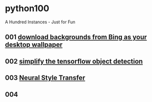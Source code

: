 # python100
A Hundred Instances - Just for Fun

## 001 [download backgrounds from Bing as your desktop wallpaper](001)
## 002 [simplify the tensorflow object detection](002)
## 003 [Neural Style Transfer](003)
## 004 [ ](004)
